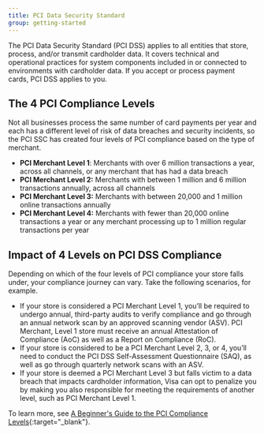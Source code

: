 ```yaml
---
title: PCI Data Security Standard
group: getting-started
---
```


The PCI Data Security Standard (PCI DSS) applies to all entities that store, process, and/or transmit cardholder data. It covers technical and operational practices for system components included in or connected to environments with cardholder data. If you accept or process payment cards, PCI DSS applies to you.

## The 4 PCI Compliance Levels

Not all businesses process the same number of card payments per year and each has a different level of risk of data breaches and security incidents, so the PCI SSC has created four levels of PCI compliance based on the type of merchant.

- **PCI Merchant Level 1**: Merchants with over 6 million transactions a year, across all channels, or any merchant that has had a data breach
- **PCI Merchant Level 2:** Merchants with between 1 million and 6 million transactions annually, across all channels
- **PCI Merchant Level 3:** Merchants with between 20,000 and 1 million online transactions annually
- **PCI Merchant Level 4:** Merchants with fewer than 20,000 online transactions a year or any merchant processing up to 1 million regular transactions per year

## Impact of 4 Levels on PCI DSS Compliance

Depending on which of the four levels of PCI compliance your store falls under, your compliance journey can vary. Take the following scenarios, for example.

- If your store is considered a PCI Merchant Level 1, you’ll be required to undergo annual, third-party audits to verify compliance and go through an annual network scan by an approved scanning vendor (ASV). PCI Merchant, Level 1 store must receive an annual Attestation of Compliance (AoC) as well as a Report on Compliance (RoC).
- If your store is considered to be a PCI Merchant Level 2, 3, or 4, you’ll need to conduct the PCI DSS Self-Assessment Questionnaire (SAQ), as well as go through quarterly network scans with an ASV.
- If your store is deemed a PCI Merchant Level 3 but falls victim to a data breach that impacts cardholder information, Visa can opt to penalize you by making you also responsible for meeting the requirements of another level, such as PCI Merchant Level 1.

To learn more, see [A Beginner's Guide to the PCI Compliance Levels][1]{:target="_blank"}.

[1]: https://www.cimcor.com/blog/a-beginners-guide-to-the-pci-compliance-levels